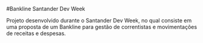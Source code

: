 #Bankline Santander Dev Week

Projeto desenvolvido durante o Santander Dev Week, no qual consiste em uma proposta de um Bankline para gestão de correntistas e movimentações de receitas e despesas.
